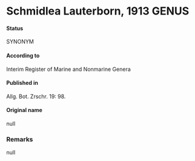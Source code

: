 # Schmidlea Lauterborn, 1913 GENUS

#### Status
SYNONYM

#### According to
Interim Register of Marine and Nonmarine Genera

#### Published in
Allg. Bot. Zrschr. 19: 98.

#### Original name
null

### Remarks
null